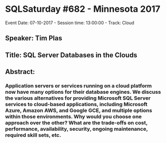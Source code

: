 # SQLSaturday #682 - Minnesota 2017
Event Date: 07-10-2017 - Session time: 13:00:00 - Track: Cloud
## Speaker: Tim Plas
## Title: SQL Server Databases in the Clouds
## Abstract:
### Application servers or services running on a cloud platform now have many options for their database engines. We discuss the various alternatives for providing Microsoft SQL Server services to cloud-based applications, including Microsoft Azure, Amazon AWS, and Google GCE, and multiple options within those environments.  Why would you choose one approach over the other? What are the trade-offs on cost, performance, availability, security, ongoing maintenance, required skill sets, etc.
